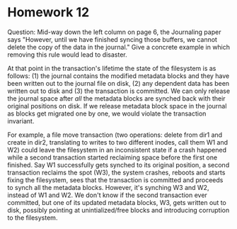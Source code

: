 # Homework 12

Question: Mid-way down the left column on page 6, the Journaling paper says "However, until we have finished syncing those buffers, we cannot delete the copy of the data in the journal." Give a concrete example in which removing this rule would lead to disaster.

At that point in the transaction's lifetime the state of the filesystem is as follows: (1) the journal contains the modified metadata blocks and they have been written out to the journal file on disk, (2) any dependent data has been written out to disk and (3) the transaction is committed. We can only release the journal space after *all* the metadata blocks are synched back with their original positions on disk. If we release metadata block space in the journal as blocks get migrated one by one, we would violate the transaction invariant.

For example, a file move transaction (two operations: delete from dir1 and create in dir2, translating to writes to two different inodes, call them W1 and W2) could leave the filesystem in an inconsistent state if a crash happened while a second transaction started reclaiming space before the first one finished. Say W1 successfully gets synched to its original position, a second transaction reclaims the spot (W3), the system crashes, reboots and starts fixing the filesystem, sees that the transaction is committed and proceeds to synch all the metadata blocks. However, it's synching W3 and W2, instead of W1 and W2. We don't know if the second transaction ever committed, but one of its updated metadata blocks, W3, gets written out to disk, possibly pointing at unintialized/free blocks and introducing corruption to the filesystem.

